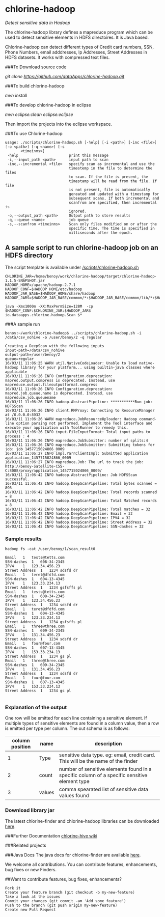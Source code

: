 # chlorine-hadoop
*Detect sensitive data in Hadoop*

The chlorine-hadoop library defines a mapreduce program which can be used to detect sensitive elements in HDFS directoires. It is Java based.

Chlorine-hadoop can detect different types of Credit card numbers, SSN, Phone Numbers, email adddresses, Ip Addresses, Street Addresses in HDFS datasets. It works with compressed text files.


###To Download source code

*git clone https://github.com/dataApps/chlorine-hadoop.git*

###To build chlorine-hadoop

*mvn install*


###To develop chlorine-hadoop in eclipse

*mvn eclipse:clean eclipse:eclipse*

Then import the projects into the eclipse workspace.

###To use Chlorine-hadoop

```
usage: ./scripts/chlorine-hadoop.sh [-help] [-i <path>] [-inc <file>] [-o <path>] [-q <name>] [-s
       <timeinms>]
 -help                       print this message
 -i,--input_path <path>      input path to scan
 -inc,--incremental <file>   specify scan as incremental and use the
                             timestemp in the file to determine the files
                             to scan. If the file is present, the
                             timestamp will be read from the file. If file
                             is not present, file is automatically
                             geneated and updated with a timestamp for
                             subsequent scans. If both incremental and
                             scanfrom are specified, then incremental is
                             ignored.
 -o,--output_path <path>     Output path to store results
 -q,--queue <name>           job queue
 -s,--scanfrom <timeinms>    Scan only files modified on or after the
                             specific time. The time is specified in
                             milliseconds after the epoch.

```

## A sample script to run chlorine-hadoop job on an HDFS directory
 
The script template is available under  [/scripts/chlorine-hadoop.sh](https://github.com/dataApps/chlorine-hadoop/scripts/chlorine-hadoop.sh)

```
CHLORINE_JAR=/home/benoy/work/chlorine-hadoop/target/chlorine-hadoop-1.1.5-SNAPSHOT.jar
HADOOP_HOME=/apache/hadoop-2.7.1
HADOOP_CONF=$HADOOP_HOME/etc/hadoop
HADOOP_JAR_BASE=$HADOOP_HOME/share/hadoop
HADOOP_JARS=$HADOOP_JAR_BASE/common/*:$HADOOP_JAR_BASE/common/lib/*:$HADOOP_JAR_BASE/hdfs/*:$HADOOP_JAR_BASE/hdfs/lib/*:$HADOOP_JAR_BASE/yarn/*:$HADOOP_JAR_BASE/yarn/lib/*:$HADOOP_JAR_BASE/mapreduce/*:$HADOOP_JAR_BASE/mapeduce/lib/*

java -Xmx1000m -XX:MaxPermSize=128M  -cp $HADOOP_CONF:$CHLORINE_JAR:$HADOOP_JARS io.dataapps.chlorine.hadoop.Scan $*

```

###A sample run

```
benoy:~/work/chlorine-hadoop$ ../scripts/chlorine-hadoop.sh -i /data/csv_nohive -o /user/benoy/2 -q regular

Creating a DeepScan with the following inputs
input-path=/data/csv_nohive
output-path=/user/benoy/2
queue=regular
16/03/11 11:06:25 WARN util.NativeCodeLoader: Unable to load native-hadoop library for your platform... using builtin-java classes where applicable
16/03/11 11:06:26 INFO Configuration.deprecation: mapred.output.compress is deprecated. Instead, use mapreduce.output.fileoutputformat.compress
16/03/11 11:06:26 INFO Configuration.deprecation: mapred.job.queue.name is deprecated. Instead, use mapreduce.job.queuename
16/03/11 11:06:26 INFO hadoop.AbstractPipeline: ***********Run job: HDFSScan
16/03/11 11:06:26 INFO client.RMProxy: Connecting to ResourceManager at /0.0.0.0:8032
16/03/11 11:06:26 WARN mapreduce.JobResourceUploader: Hadoop command-line option parsing not performed. Implement the Tool interface and execute your application with ToolRunner to remedy this.
16/03/11 11:06:26 INFO input.FileInputFormat: Total input paths to process : 4
16/03/11 11:06:26 INFO mapreduce.JobSubmitter: number of splits:4
16/03/11 11:06:26 INFO mapreduce.JobSubmitter: Submitting tokens for job: job_1457715024866_0009
16/03/11 11:06:27 INFO impl.YarnClientImpl: Submitted application application_1457715024866_0009
16/03/11 11:06:27 INFO mapreduce.Job: The url to track the job: http://benoy-Satellite-C55-C:8088/proxy/application_1457715024866_0009/
16/03/11 11:06:42 INFO hadoop.AbstractPipeline: Job HDFSScan successful.
16/03/11 11:06:42 INFO hadoop.DeepScanPipeline: Total bytes scanned = 896
16/03/11 11:06:42 INFO hadoop.DeepScanPipeline: Total records scanned = 8
16/03/11 11:06:42 INFO hadoop.DeepScanPipeline: Total Matched records = 8
16/03/11 11:06:42 INFO hadoop.DeepScanPipeline: Total matches = 32
16/03/11 11:06:42 INFO hadoop.DeepScanPipeline: Email = 32
16/03/11 11:06:42 INFO hadoop.DeepScanPipeline: IPV4 = 32
16/03/11 11:06:42 INFO hadoop.DeepScanPipeline: Street Address = 32
16/03/11 11:06:42 INFO hadoop.DeepScanPipeline: SSN-dashes = 32

```

### Sample results

```
hadoop fs -cat /user/benoy/1/scan_result0

Email	1	tests@tetts.com
SSN-dashes	1	608-34-2345
IPV4	1	123.34.456.23
Street Address	1	1234 sdsfd dr
Email	1	teret@dfdfd.com
SSN-dashes	1	604-13-4345
IPV4	1	123.33.234.13
Street Address	1	1234 gsfsffs pl
Email	1	tests@tetts.com
SSN-dashes	1	608-34-2345
IPV4	1	123.34.456.23
Street Address	1	1234 sdsfd dr
Email	1	teret@dfdfd.com
SSN-dashes	1	604-13-4345
IPV4	1	123.33.234.13
Street Address	1	1234 gsfsffs pl
Email	1	three@three.com
SSN-dashes	1	609-34-2345
IPV4	1	131.34.456.23
Street Address	1	1234 sdsfd dr
Email	1	four@four.com
SSN-dashes	1	607-13-4345
IPV4	1	153.33.234.13
Street Address	1	1234 gs pl
Email	1	three@three.com
SSN-dashes	1	609-34-2345
IPV4	1	131.34.456.23
Street Address	1	1234 sdsfd dr
Email	1	four@four.com
SSN-dashes	1	607-13-4345
IPV4	1	153.33.234.13
Street Address	1	1234 gs pl


```

### Explanation of the output

One row will be emitted for each line containing a sensitive element. If multiple types of sensitive elements are found in a column value, then a row is emitted per type per column.
The out schema is as follows:

| column position | name | description |
| --- | --- |--- | 
|1|Type| sensitive data type. eg: email, credit card. This will be the name of the finder|
|2|count| number of sensitive elements found in a specific column of a specific sensitive element type|
|3|values| comma spearated list of sensitive data values found|


### Download library jar

The latest chlorine-finder and chlorine-hadoop libraries can be downloaded [here](https://dataapps.io/chlorine.html#Opensource).

 
###Further Documentation
[chlorine-hive wiki](https://github.com/dataApps/chlorine-hadoop/wiki)
  
###Related projects
 
###Java Docs
The java docs for chlorine-finder are available [here](https://dataApps.io/files/chlorine-hadoop/javadoc/index.html).

We welcome all contributions. You can contribute features, enhancements, bug fixes or new Finders.

##Want to contribute features, bug fixes, enhancements?

    Fork it
    Create your feature branch (git checkout -b my-new-feature)
    Take a look at the issues
    Commit your changes (git commit -am 'Add some feature')
    Push to the branch (git push origin my-new-feature)
    Create new Pull Request
    
 

 
 
